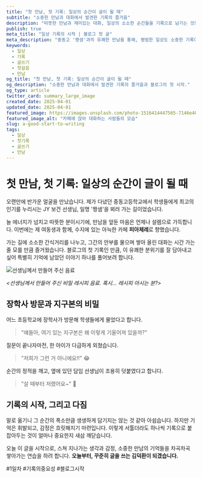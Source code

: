 ```yaml
---
title: "첫 만남, 첫 기록: 일상의 순간이 글이 될 때"
subtitle: "소중한 만남과 대화에서 발견한 기록의 즐거움"
description: "따뜻한 만남과 재미있는 대화, 일상의 소소한 순간들을 기록으로 남기는 것의 중요성을 이야기하며 블로그의 첫걸음을 뗍니다."
publish: true
meta_title: "일상 기록의 시작 | 블로그 첫 글"
meta_description: "중동고 '짱샘'과의 유쾌한 만남을 통해, 평범한 일상도 소중한 기록이 될 수 있다는 깨달음을 얻고 블로그 글쓰기를 시작하는 다짐을 담았습니다."
keywords:
  - 일상
  - 기록
  - 글쓰기
  - 첫걸음
  - 만남
og_title: "첫 만남, 첫 기록: 일상의 순간이 글이 될 때"
og_description: "소중한 만남과 대화에서 발견한 기록의 즐거움과 블로그의 첫 시작."
og_type: article
twitter_card: summary_large_image
created_date: 2025-04-01
updated_date: 2025-04-01
featured_image: https://images.unsplash.com/photo-1516414447565-7146e4025812?q=80&w=2940&auto=format&fit=crop&ixlib=rb-4.0.3&ixid=M3wxMjA3fDB8MHxwaG90by1wYWdlfHx8fGVufDB8fHx8fA%3D%3D
featured_image_alt: "카페에 앉아 대화하는 사람들의 모습"
slug: a-good-start-to-writing
tags:
  - 일상
  - 첫기록
  - 글쓰기
  - 만남
---
```


# 첫 만남, 첫 기록: 일상의 순간이 글이 될 때

오랜만에 반가운 얼굴을 만났습니다. 제가 다녔던 중동고등학교에서 학생들에게 최고의 인기를 누리시는 JY 보건 선생님, 일명 '짱샘'을 뵈러 가는 길이었습니다.

늘 에너지가 넘치고 따뜻한 분이시기에, 만남을 앞둔 마음은 언제나 설렘으로 가득합니다. 이번에는 제 여동생과 함께, 수지에 있는 아늑한 카페 **피아체레**로 향했습니다.

가는 길에 소소한 간식거리를 나누고, 그간의 안부를 물으며 쌓아 올린 대화는 시간 가는 줄 모를 만큼 즐거웠습니다. 블로그의 첫 기록인 만큼, 이 유쾌한 분위기를 잘 담아내고 싶어 특별히 기억에 남았던 이야기 하나를 풀어보려 합니다.

![선생님께서 만들어 주신 음료](https://images.unsplash.com/photo-1499750310107-5fef28a66643)

_<선생님께서 만들어 주신 비밀 레시피 음료. 혹시... 레시피 아시는 분?>_

## 장학사 방문과 지구본의 비밀

어느 초등학교에 장학사가 방문해 학생들에게 물었다고 합니다.

> "얘들아, 여기 있는 지구본은 왜 이렇게 기울어져 있을까?"

질문이 끝나자마전, 한 아이가 다급하게 외쳤습니다.

> "저희가 그런 거 아니에요!!" 😂

순간의 정적을 깨고, 옆에 있던 담임 선생님이 조용히 덧붙였다고 합니다.

> "살 때부터 저랬어요~" 🤣

## 기록의 시작, 그리고 다짐

말로 옮기니 그 순간의 폭소만큼 생생하게 담기지는 않는 것 같아 아쉽습니다. 하지만 기억은 휘발되고, 감정은 흐릿해지기 마련입니다. 이렇게 서툴더라도 하나씩 기록으로 붙잡아두는 것이 얼마나 중요한지 새삼 깨닫습니다.

오늘 이 글을 시작으로, 스쳐 지나가는 생각과 감정, 소중한 만남의 기억들을 차곡차곡 쌓아가는 연습을 하려 합니다. **오늘부터, 꾸준히 글을 쓰는 김덕환이 되겠습니다.**

#1일차 #기록의중요성 #블로그시작
